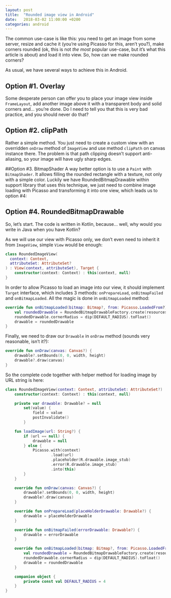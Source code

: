 ```yaml
---
layout: post
title:  "Rounded image view in Android"
date:   2018-03-02 11:00:00 +0200
categories: android
---
```


The common use-case is like this: you need to get an image from some server, resize and cache it (you’re using Picasso for this, aren’t you?), make corners rounded (ok, this is not _the most_ popular use-case, but it’s what this article is about) and load it into view. So, how can we make rounded corners?

As usual, we have several ways to achieve this in Android.

## Option #1. Overlay
Some desperate person can offer you to place your image view inside `FrameLayout`, add another image above it with a transparent body and solid corners and… you’re done. Do I need to tell you that this is very bad practice, and you should never do that?

## Option #2. clipPath
Rather a simple method. You just need to create a custom view with an overridden `onDraw` method of `ImageView` and use method `clipPath` on canvas instance there. The problem is that path clipping doesn’t support anti-aliasing, so your image will have ugly sharp edges.

##Option #3. BitmapShader
A way better option is to use a `Paint` with `BitmapShader`. It allows filling the rounded rectangle with a texture, not only with a simple color. Luckily we have RoundedBitmapDrawable within support library that uses this technique, we just need to combine image loading with Picasso and transforming it into one view, which leads us to option #4:

## Option #4. RoundedBitmapDrawable
So, let’s start. The code is written in Kotlin, because… well, why would you write in Java when you have Kotlin?

As we will use our view with Picasso only, we don’t even need to inherit it from `ImageView`, simple `View` would be enough:

```kotlin
class RoundedImageView(
  context: Context, 
  attributeSet: AttributeSet?
) : View(context, attributeSet), Target {
    constructor(context: Context) : this(context, null)
}
```

In order to allow Picasso to load an image into our view, it should implement `Target` interface, which includes 3 methods: `onPrepareLoad`, `onBitmapFailed` and `onBitmapLoaded`. All the magic is done in `onBitmapLoaded` method:

```kotlin
override fun onBitmapLoaded(bitmap: Bitmap?, from: Picasso.LoadedFrom?) {
    val roundedDrawable = RoundedBitmapDrawableFactory.create(resources, bitmap)
    roundedDrawable.cornerRadius = dip(DEFAULT_RADIUS).toFloat()
    drawable = roundedDrawable
}
```

Finally, we need to draw our `Drawable` in `onDraw` method (sounds very reasonable, isn’t it?):

```kotlin
override fun onDraw(canvas: Canvas?) {
    drawable?.setBounds(0, 0, width, height)
    drawable?.draw(canvas)
}
```

So the complete code together with helper method for loading image by URL string is here:

```kotlin
class RoundedImageView(context: Context, attributeSet: AttributeSet?) : View(context, attributeSet), Target {
    constructor(context: Context) : this(context, null)

    private var drawable: Drawable? = null
        set(value) {
            field = value
            postInvalidate()
        }

    fun loadImage(url: String?) {
        if (url == null) {
            drawable = null
        } else {
            Picasso.with(context)
                    .load(url)
                    .placeholder(R.drawable.image_stub)
                    .error(R.drawable.image_stub)
                    .into(this)
        }
    }

    override fun onDraw(canvas: Canvas?) {
        drawable?.setBounds(0, 0, width, height)
        drawable?.draw(canvas)
    }

    override fun onPrepareLoad(placeHolderDrawable: Drawable?) {
        drawable = placeHolderDrawable
    }

    override fun onBitmapFailed(errorDrawable: Drawable?) {
        drawable = errorDrawable
    }

    override fun onBitmapLoaded(bitmap: Bitmap?, from: Picasso.LoadedFrom?) {
        val roundedDrawable = RoundedBitmapDrawableFactory.create(resources, bitmap)
        roundedDrawable.cornerRadius = dip(DEFAULT_RADIUS).toFloat()
        drawable = roundedDrawable
    }

    companion object {
        private const val DEFAULT_RADIUS = 4
    }
}
```
